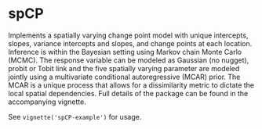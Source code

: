# spCP
Implements a spatially varying change point model with unique intercepts, slopes, variance intercepts and slopes, and change points at each location. Inference is within the Bayesian setting using Markov chain Monte Carlo (MCMC). The response variable can be modeled as Gaussian (no nugget), probit or Tobit link and the five spatially varying parameter are modeled jointly using a multivariate conditional autoregressive (MCAR) prior. The MCAR is a unique process that allows for a dissimilarity metric to dictate the local spatial dependencies. Full details of the package can be found in the accompanying vignette.

See `vignette('spCP-example')` for usage.
